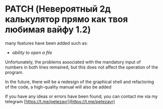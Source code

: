 # PATCH (Невероятный 2д калькулятор прямо как твоя любимая вайфу 1.2)

many features have been added such as:

- *ability to open a file*

Unfortunately, the problems associated with the mandatory input of numbers in both lines remained, but this does not affect the operation of the program.


In the future, there will be a redesign of the graphical shell and refactoring of the code, a high-quality manual will also be added


If you have any ideas or errors have been found, you can contact me via my telegram [https://t.me/petezavr](https://t.me/petezavr)

